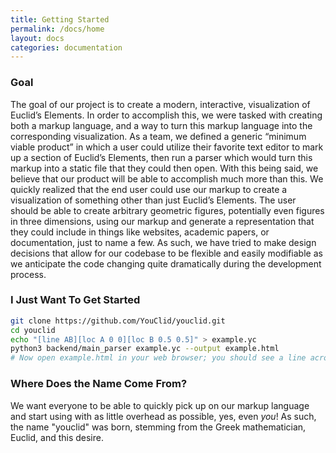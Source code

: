 ```yaml
---
title: Getting Started
permalink: /docs/home
layout: docs
categories: documentation
---
```


### Goal
The goal of our project is to create a modern, interactive, visualization of Euclid’s Elements.
In order to accomplish this, we were tasked with creating both a markup language, and a way to turn this markup language into the corresponding visualization.
As a team, we defined a generic “minimum viable product” in which a user could utilize their favorite text editor to mark up a section of Euclid’s Elements, then run a parser which would turn this markup into a static file that they could then open.
With this being said, we believe that our product will be able to accomplish much more than this.
We quickly realized that the end user could use our markup to create a visualization of something other than just Euclid’s Elements.
The user should be able to create arbitrary geometric figures, potentially even figures in three dimensions, using our markup and generate a representation that they could include in things like websites, academic papers, or documentation, just to name a few.
As such, we have tried to make design decisions that allow for our codebase to be flexible and easily modifiable as we anticipate the code changing quite dramatically during the development process.

### I Just Want To Get Started
```bash
git clone https://github.com/YouClid/youclid.git
cd youclid
echo "[line AB][loc A 0 0][loc B 0.5 0.5]" > example.yc
python3 backend/main_parser example.yc --output example.html
# Now open example.html in your web browser; you should see a line across the screen
```

### Where Does the Name Come From?
We want everyone to be able to quickly pick up on our markup language and start using with as little overhead as possible, yes, even *you*!
As such, the name "youclid" was born, stemming from the Greek mathematician, Euclid, and this desire.
